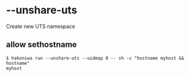 # --unshare-uts

Create new UTS namespace

## allow sethostname

```console
$ hakoniwa run --unshare-uts --uidmap 0 -- sh -c "hostname myhost && hostname"
myhost

```
